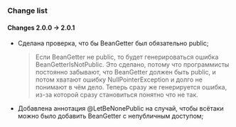 
### Change list

#### Changes 2.0.0 -> 2.0.1

 - Сделана проверка, что бы BeanGetter был обязательно public;
   > Если BeanGetter не public, то будет генерироваться ошибка BeanGetterIsNotPublic.
   > Это сделано, потому что программисты постоянно забывают, что BeanGetter должен быть public,
   > и потом хватают ошибку NullPointerException и долго не понимают в чём дело. Теперь сразу же генерируется ошибка,
   > из-за которой сразу становиться понятно что не так.
 - Добавлена аннотация @LetBeNonePublic на случай, чтобы всётаки можно было добавить BeanGetter с непубличным доступом;
